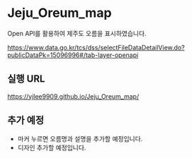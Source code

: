 # Jeju_Oreum_map
Open API를 활용하여 제주도 오름을 표시하였습니다.

https://www.data.go.kr/tcs/dss/selectFileDataDetailView.do?publicDataPk=15096996#/tab-layer-openapi

## 실행 URL
https://yjlee9909.github.io/Jeju_Oreum_map/

## 추가 예정
- 마커 누르면 오름명과 설명을 추가할 예정입니다.
- 디자인 추가할 예정입니다.
